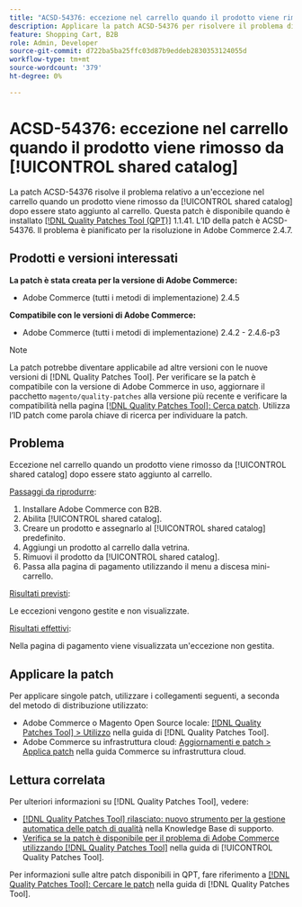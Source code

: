 ```yaml
---
title: "ACSD-54376: eccezione nel carrello quando il prodotto viene rimosso da [!UICONTROL shared catalog]"
description: Applicare la patch ACSD-54376 per risolvere il problema di Adobe Commerce che causa un'eccezione nel carrello quando un prodotto viene rimosso da [!UICONTROL shared catalog] dopo essere stato aggiunto al carrello.
feature: Shopping Cart, B2B
role: Admin, Developer
source-git-commit: d722ba5ba25ffc03d87b9eddeb2830353124055d
workflow-type: tm+mt
source-wordcount: '379'
ht-degree: 0%

---
```


# ACSD-54376: eccezione nel carrello quando il prodotto viene rimosso da [!UICONTROL shared catalog]

La patch ACSD-54376 risolve il problema relativo a un&#39;eccezione nel carrello quando un prodotto viene rimosso da [!UICONTROL shared catalog] dopo essere stato aggiunto al carrello. Questa patch è disponibile quando è installato [[!DNL Quality Patches Tool (QPT)]](https://experienceleague.adobe.com/en/docs/commerce-knowledge-base/kb/announcements/commerce-announcements/magento-quality-patches-released-new-tool-to-self-serve-quality-patches) 1.1.41. L’ID della patch è ACSD-54376. Il problema è pianificato per la risoluzione in Adobe Commerce 2.4.7.

## Prodotti e versioni interessati

**La patch è stata creata per la versione di Adobe Commerce:**

* Adobe Commerce (tutti i metodi di implementazione) 2.4.5

**Compatibile con le versioni di Adobe Commerce:**

* Adobe Commerce (tutti i metodi di implementazione) 2.4.2 - 2.4.6-p3

>[!NOTE]
>
>La patch potrebbe diventare applicabile ad altre versioni con le nuove versioni di [!DNL Quality Patches Tool]. Per verificare se la patch è compatibile con la versione di Adobe Commerce in uso, aggiornare il pacchetto `magento/quality-patches` alla versione più recente e verificare la compatibilità nella pagina [[!DNL Quality Patches Tool]: Cerca patch](https://experienceleague.adobe.com/tools/commerce-quality-patches/index.html). Utilizza l’ID patch come parola chiave di ricerca per individuare la patch.

## Problema

Eccezione nel carrello quando un prodotto viene rimosso da [!UICONTROL shared catalog] dopo essere stato aggiunto al carrello.

<u>Passaggi da riprodurre</u>:

1. Installare Adobe Commerce con B2B.
1. Abilita [!UICONTROL shared catalog].
1. Creare un prodotto e assegnarlo al [!UICONTROL shared catalog] predefinito.
1. Aggiungi un prodotto al carrello dalla vetrina.
1. Rimuovi il prodotto da [!UICONTROL shared catalog].
1. Passa alla pagina di pagamento utilizzando il menu a discesa mini-carrello.

<u>Risultati previsti</u>:

Le eccezioni vengono gestite e non visualizzate.

<u>Risultati effettivi</u>:

Nella pagina di pagamento viene visualizzata un&#39;eccezione non gestita.

## Applicare la patch

Per applicare singole patch, utilizzare i collegamenti seguenti, a seconda del metodo di distribuzione utilizzato:

* Adobe Commerce o Magento Open Source locale: [[!DNL Quality Patches Tool] > Utilizzo](https://experienceleague.adobe.com/docs/commerce-operations/tools/quality-patches-tool/usage.html) nella guida di [!DNL Quality Patches Tool].
* Adobe Commerce su infrastruttura cloud: [Aggiornamenti e patch > Applica patch](https://experienceleague.adobe.com/docs/commerce-cloud-service/user-guide/develop/upgrade/apply-patches.html) nella guida Commerce su infrastruttura cloud.

## Lettura correlata

Per ulteriori informazioni su [!DNL Quality Patches Tool], vedere:

* [[!DNL Quality Patches Tool] rilasciato: nuovo strumento per la gestione automatica delle patch di qualità](https://experienceleague.adobe.com/en/docs/commerce-knowledge-base/kb/announcements/commerce-announcements/magento-quality-patches-released-new-tool-to-self-serve-quality-patches) nella Knowledge Base di supporto.
* [Verifica se la patch è disponibile per il problema di Adobe Commerce utilizzando  [!DNL Quality Patches Tool]](/help/tools/quality-patches-tool/patches-available-in-qpt/check-patch-for-magento-issue-with-magento-quality-patches.md) nella guida di [!UICONTROL Quality Patches Tool].


Per informazioni sulle altre patch disponibili in QPT, fare riferimento a [[!DNL Quality Patches Tool]: Cercare le patch](https://experienceleague.adobe.com/tools/commerce-quality-patches/index.html) nella guida di [!DNL Quality Patches Tool].
